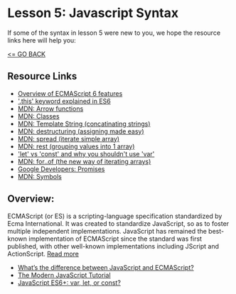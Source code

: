 # Lesson 5: Javascript Syntax

If some of the syntax in lesson 5 were new to you, we hope the resource links here will help you:

[<= GO BACK ](../README.md)

## Resource Links

* [Overview of ECMAScript 6 features](https://github.com/lukehoban/es6features)
* ['.this' keyword explained in ES6](https://github.com/getify/You-Dont-Know-JS/blob/master/this%20%26%20object%20prototypes/ch2.md)
* [MDN: Arrow functions](https://developer.mozilla.org/en-US/docs/Web/JavaScript/Reference/Functions/Arrow_functions)
* [MDN: Classes](https://developer.mozilla.org/en-US/docs/Web/JavaScript/Reference/Classes)
* [MDN: Template String (concatinating strings)](https://developer.mozilla.org/en-US/docs/Web/JavaScript/Reference/Template_literals)
* [MDN: destructuring (assigning made easy)](https://developer.mozilla.org/en-US/docs/Web/JavaScript/Reference/Operators/Destructuring_assignment)
* [MDN: spread (iterate simple array)](https://developer.mozilla.org/en-US/docs/Web/JavaScript/Reference/Operators/Spread_operator)
* [MDN: rest (grouping values into 1 array)](https://developer.mozilla.org/en-US/docs/Web/JavaScript/Reference/Operators/Spread_operator)
* ['let' vs 'const' and why you shouldn't use 'var'](https://medium.com/javascript-scene/javascript-es6-var-let-or-const-ba58b8dcde75)
* [MDN: for..of (the new way of iterating arrays)](https://developer.mozilla.org/en-US/docs/Web/JavaScript/Reference/Statements/for...of)
* [Google Developers: Promises](https://developers.google.com/web/fundamentals/primers/promises)
* [MDN: Symbols](https://developer.mozilla.org/en-US/docs/Glossary/Symbol)


## Overview:

ECMAScript (or ES) is a scripting-language specification standardized by Ecma International. It was created to standardize JavaScript, so as to foster multiple independent implementations. JavaScript has remained the best-known implementation of ECMAScript since the standard was first published, with other well-known implementations including JScript and ActionScript. [Read more](https://en.wikipedia.org/wiki/ECMAScript)

* [What’s the difference between JavaScript and ECMAScript?](https://medium.freecodecamp.org/whats-the-difference-between-javascript-and-ecmascript-cba48c73a2b5)
* [The Modern JavaScript Tutorial](https://javascript.info/)
* [JavaScript ES6+: var, let, or const?](https://medium.com/javascript-scene/javascript-es6-var-let-or-const-ba58b8dcde75)
